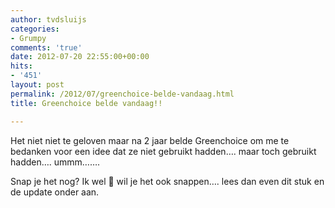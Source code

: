 ```yaml
---
author: tvdsluijs
categories:
- Grumpy
comments: 'true'
date: 2012-07-20 22:55:00+00:00
hits:
- '451'
layout: post
permalink: /2012/07/greenchoice-belde-vandaag.html
title: Greenchoice belde vandaag!!

---
```

Het niet niet te geloven maar na 2 jaar belde Greenchoice om me te bedanken voor een idee dat ze niet gebruikt hadden…. maar toch gebruikt hadden…. ummm…….

Snap je het nog? Ik wel 🙂 wil je het ook snappen…. lees dan even dit stuk en de update onder aan.